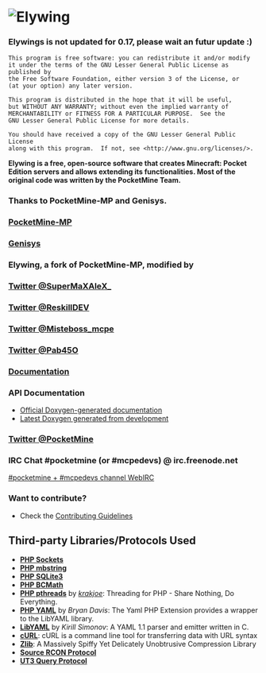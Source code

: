 # ![Elywing](http://image.noelshack.com/fichiers/2016/43/1477490625-elybanner.png)
 ### Elywings is not updated for 0.17, please wait an futur update :)

	This program is free software: you can redistribute it and/or modify
	it under the terms of the GNU Lesser General Public License as published by
	the Free Software Foundation, either version 3 of the License, or
	(at your option) any later version.

	This program is distributed in the hope that it will be useful,
	but WITHOUT ANY WARRANTY; without even the implied warranty of
	MERCHANTABILITY or FITNESS FOR A PARTICULAR PURPOSE.  See the
	GNU Lesser General Public License for more details.

	You should have received a copy of the GNU Lesser General Public License
	along with this program.  If not, see <http://www.gnu.org/licenses/>.


__Elywing is a free, open-source software that creates Minecraft: Pocket Edition servers and allows extending its functionalities. Most of the original code was written by the PocketMine Team.__

### Thanks to PocketMine-MP and Genisys.

### [PocketMine-MP](http://github.com/pmmp/PocketMine-MP/)

### [Genisys](http://github.com/iTXTech/Genisys/)


### Elywing, a fork of PocketMine-MP, modified by

### [Twitter @SuperMaXAleX_](https://twitter.com/SuperMaXAleX_/)

### [Twitter @ReskillDEV](https://twitter.com/ReskillDEV/)

### [Twitter @Misteboss_mcpe](https://twitter.com/Misteboss_mcpe/)

### [Twitter @Pab45O](https://twitter.com/Pab45O/)




### [Documentation](http://pocketmine-mp.readthedocs.org/)



<!--## [FAQ: Frequently Asked Questions](https://github.com/PocketMine/PocketMine-MP/wiki/Frequently-Asked-Questions)-->

### API Documentation
 * [Official Doxygen-generated documentation](http://docs.pocketmine.net/)
 * [Latest Doxygen generated from development](http://jenkins.pocketmine.net/job/PocketMine-MP-doc/doxygen/)

### [Twitter @PocketMine](https://twitter.com/PocketMine)

### IRC Chat #pocketmine (or #mcpedevs) @ irc.freenode.net
[#pocketmine + #mcpedevs channel WebIRC](http://webchat.freenode.net/?channels=pocketmine,mcpedevs)

### Want to contribute?
* Check the [Contributing Guidelines](CONTRIBUTING.md)


## Third-party Libraries/Protocols Used
* __[PHP Sockets](http://php.net/manual/en/book.sockets.php)__
* __[PHP mbstring](http://php.net/manual/en/book.mbstring.php)__
* __[PHP SQLite3](http://php.net/manual/en/book.sqlite3.php)__
* __[PHP BCMath](http://php.net/manual/en/book.bc.php)__
* __[PHP pthreads](http://pthreads.org/)__ by _[krakjoe](https://github.com/krakjoe)_: Threading for PHP - Share Nothing, Do Everything.
* __[PHP YAML](https://code.google.com/p/php-yaml/)__ by _Bryan Davis_: The Yaml PHP Extension provides a wrapper to the LibYAML library.
* __[LibYAML](http://pyyaml.org/wiki/LibYAML)__ by _Kirill Simonov_: A YAML 1.1 parser and emitter written in C.
* __[cURL](http://curl.haxx.se/)__: cURL is a command line tool for transferring data with URL syntax
* __[Zlib](http://www.zlib.net/)__: A Massively Spiffy Yet Delicately Unobtrusive Compression Library
* __[Source RCON Protocol](https://developer.valvesoftware.com/wiki/Source_RCON_Protocol)__
* __[UT3 Query Protocol](http://wiki.unrealadmin.org/UT3_query_protocol)__
